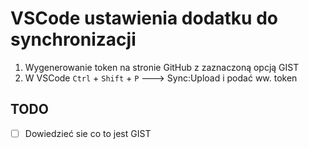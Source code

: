 # VSCode ustawienia dodatku do synchronizacji
1. Wygenerowanie token na stronie GitHub z zaznaczoną opcją GIST
2. W VSCode `Ctrl` + `Shift` + `P` ---> Sync:Upload i podać ww. token

## TODO
- [ ] Dowiedzieć sie co to jest GIST 
